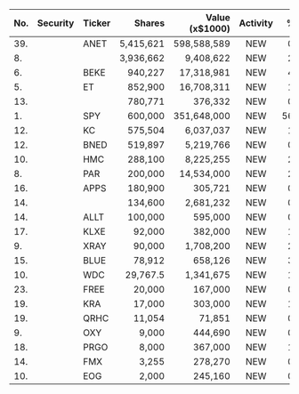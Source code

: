 No. | Security | Ticker | Shares | Value (x$1000) | Activity | % Port
|--- | --- | --- | ---:| ---:|:---:| ---:|
 39.||ANET</a>|5,415,621|598,588,589|NEW|0.47%|<a href=rel="bookmark"></a>
8.|||3,936,662|9,408,622|NEW|2.51%|rel="bookmark"></a>
6.||BEKE</a>|940,227|17,318,981|NEW|4.63%|<a href=rel="bookmark"></a>
5.||ET</a>|852,900|16,708,311|NEW|1.41%|<a href=rel="bookmark"></a>
13.|||780,771|376,332|NEW|0.53%|rel="bookmark"></a>
1.||SPY</a>|600,000|351,648,000|NEW|56.24%|<a href=rel="bookmark"></a>
12.||KC</a>|575,504|6,037,037|NEW|1.61%|<a href=rel="bookmark"></a>
12.||BNED</a>|519,897|5,219,766|NEW|0.83%|<a href=rel="bookmark"></a>
10.||HMC</a>|288,100|8,225,255|NEW|2.19%|<a href=rel="bookmark"></a>
8.||PAR</a>|200,000|14,534,000|NEW|2.32%|<a href=rel="bookmark"></a>
16.||APPS</a>|180,900|305,721|NEW|0.04%|<a href=rel="bookmark"></a>
14.|||134,600|2,681,232|NEW|0.71%|rel="bookmark"></a>
14.||ALLT</a>|100,000|595,000|NEW|0.09%|<a href=rel="bookmark"></a>
17.||KLXE</a>|92,000|382,000|NEW|1.81%|<a href=rel="bookmark"></a>
9.||XRAY</a>|90,000|1,708,200|NEW|2.43%|<a href=rel="bookmark"></a>
15.||BLUE</a>|78,912|658,126|NEW|3.44%|<a href=rel="bookmark"></a>
10.||WDC</a>|29,767.5|1,341,675|NEW|1.91%|<a href=rel="bookmark"></a>
23.||FREE</a>|20,000|167,000|NEW|0.79%|<a href=rel="bookmark"></a>
19.||KRA</a>|17,000|303,000|NEW|1.44%|<a href=rel="bookmark"></a>
19.||QRHC</a>|11,054|71,851|NEW|0.01%|<a href=rel="bookmark"></a>
9.||OXY</a>|9,000|444,690|NEW|0.03%|<a href=rel="bookmark"></a>
18.||PRGO</a>|8,000|367,000|NEW|1.74%|<a href=rel="bookmark"></a>
14.||FMX</a>|3,255|278,270|NEW|0.39%|<a href=rel="bookmark"></a>
10.||EOG</a>|2,000|245,160|NEW|0.02%|<a href=rel="bookmark"></a>
